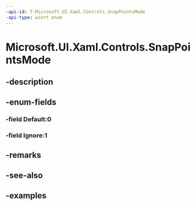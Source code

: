 ```yaml
---
-api-id: T:Microsoft.UI.Xaml.Controls.SnapPointsMode
-api-type: winrt enum
---
```


# Microsoft.UI.Xaml.Controls.SnapPointsMode

<!--
public enum SnapPointsMode
-->


## -description

## -enum-fields

### -field Default:0

### -field Ignore:1

## -remarks

## -see-also

## -examples



